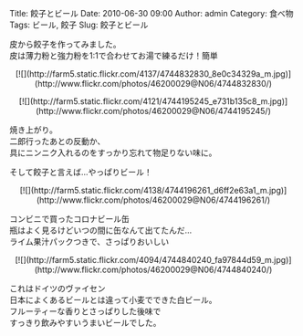 Title: 餃子とビール
Date: 2010-06-30 09:00
Author: admin
Category: 食べ物
Tags: ビール, 餃子
Slug: 餃子とビール

皮から餃子を作ってみました。  
皮は薄力粉と強力粉を1:1で合わせてお湯で練るだけ！簡単

<p>
<center>
[![](http://farm5.static.flickr.com/4137/4744832830_8e0c34329a_m.jpg)](http://www.flickr.com/photos/46200029@N06/4744832830/)

</center>
</p>
<p>
<center>
[![](http://farm5.static.flickr.com/4121/4744195245_e731b135c8_m.jpg)](http://www.flickr.com/photos/46200029@N06/4744195245/)

</center>
  
焼き上がり。  
二郎行ったあとの反動か、  
具にニンニク入れるのをすっかり忘れて物足りない味に。

</p>
そして餃子と言えば…やっぱりビール！

<p>
<center>
[![](http://farm5.static.flickr.com/4138/4744196261_d6ff2e63a1_m.jpg)](http://www.flickr.com/photos/46200029@N06/4744196261/)

</center>
  
コンビニで買ったコロナビール缶  
瓶はよく見るけどいつの間に缶なんて出てたんだ…  
ライム果汁パックつきで、さっぱりおいしい

</p>
<p>
<center>
[![](http://farm5.static.flickr.com/4094/4744840240_fa97844d59_m.jpg)](http://www.flickr.com/photos/46200029@N06/4744840240/)

</center>
  
これはドイツのヴァイセン  
日本によくあるビールとは違って小麦でできた白ビール。  
フルーティーな香りとさっぱりした後味で  
すっきり飲みやすいうまいビールでした。

</p>

